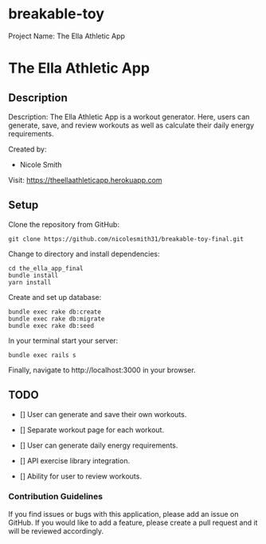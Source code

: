 # breakable-toy

Project Name: The Ella Athletic App

# The Ella Athletic App

## Description

Description: The Ella Athletic App is a workout generator. Here, users can generate, save, and review workouts as well as calculate their daily energy requirements.

Created by:

- Nicole Smith

Visit: https://theellaathleticapp.herokuapp.com

## Setup

Clone the repository from GitHub:

```
git clone https://github.com/nicolesmith31/breakable-toy-final.git
```

Change to directory and install dependencies:

```
cd the_ella_app_final
bundle install
yarn install
```

Create and set up database:

```
bundle exec rake db:create
bundle exec rake db:migrate
bundle exec rake db:seed
```

In your terminal start your server:

`bundle exec rails s`

Finally, navigate to http://localhost:3000 in your browser.

## TODO

- [] User can generate and save their own workouts.

- [] Separate workout page for each workout.

- [] User can generate daily energy requirements.

- [] API exercise library integration.

- [] Ability for user to review workouts.

### Contribution Guidelines

If you find issues or bugs with this application, please add an issue on GitHub. If you would like to add a feature, please create a pull request and it will be reviewed accordingly.
